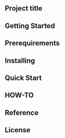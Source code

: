 Project title
-------------

Getting Started
---------------

## Prerequirements

## Installing

Quick Start
-----------

HOW-TO
------

Reference
---------

License
-------

